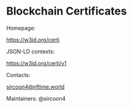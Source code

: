 # Blockchain Certificates


Homepage:

https://w3id.org/certi


JSON-LD contexts:

https://w3id.org/certi/v1

Contacts:

sircoon4@nftime.world

Maintainers:
@sircoon4
